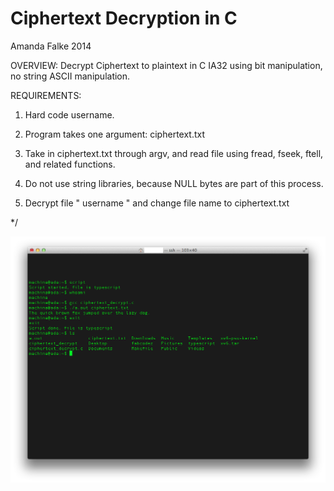 #  Ciphertext Decryption in C 
Amanda Falke 2014

OVERVIEW: Decrypt Ciphertext to plaintext in C IA32 using bit manipulation,
no string ASCII manipulation.

REQUIREMENTS:
1. Hard code username.

2. Program takes one argument: ciphertext.txt

3. Take in ciphertext.txt through argv, and read file using fread, fseek, ftell, and
related functions.

4. Do not use string libraries, because NULL bytes are part of this process.

5. Decrypt file " username " and change file name to ciphertext.txt

*/


![alt text](https://github.com/abstractmachines/cipherDecryptC/blob/master/cipherdecryptC_screenshot.png)

